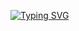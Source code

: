 [![Typing SVG](https://readme-typing-svg.demolab.com?font=Aria+&letterSpacing=&pause=1000&color=5A67CA&width=435&lines=Hey+There!%F0%9F%99%8B%E2%80%8D%E2%99%82%EF%B8%8F+This+is+Nawrose%F0%9F%91%A8%E2%80%8D%F0%9F%92%BB;I+am+embracing+the+journey+ahed+of+me+%F0%9F%9A%B6%E2%80%8D%E2%99%82%EF%B8%8F;There's+planty+to+learn+%F0%9F%92%8E)](https://git.io/typing-svg)

